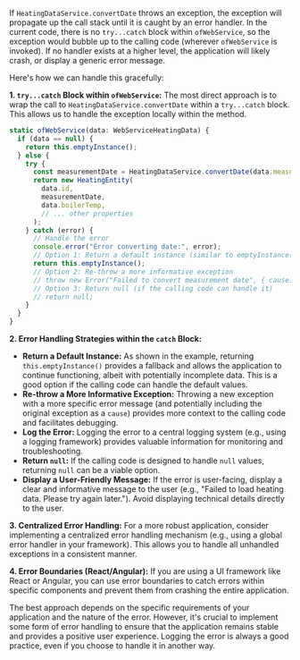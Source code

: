 If `HeatingDataService.convertDate` throws an exception, the exception will propagate up the call stack until it is caught by an error handler.  In the current code, there is no `try...catch` block within `ofWebService`, so the exception would bubble up to the calling code (wherever `ofWebService` is invoked). If no handler exists at a higher level, the application will likely crash, or display a generic error message.

Here's how we can handle this gracefully:

**1. `try...catch` Block within `ofWebService`:** The most direct approach is to wrap the call to `HeatingDataService.convertDate` within a `try...catch` block. This allows us to handle the exception locally within the method.

```typescript
static ofWebService(data: WebServiceHeatingData) {
  if (data == null) {
    return this.emptyInstance();
  } else {
    try {
      const measurementDate = HeatingDataService.convertDate(data.measurementDate);
      return new HeatingEntity(
        data.id,
        measurementDate,
        data.boilerTemp,
        // ... other properties
      );
    } catch (error) {
      // Handle the error
      console.error("Error converting date:", error);
      // Option 1: Return a default instance (similar to emptyInstance())
      return this.emptyInstance();
      // Option 2: Re-throw a more informative exception
      // throw new Error("Failed to convert measurement date", { cause: error });
      // Option 3: Return null (if the calling code can handle it)
      // return null;
    }
  }
}
```

**2. Error Handling Strategies within the `catch` Block:**

*   **Return a Default Instance:**  As shown in the example, returning `this.emptyInstance()` provides a fallback and allows the application to continue functioning, albeit with potentially incomplete data. This is a good option if the calling code can handle the default values.
*   **Re-throw a More Informative Exception:** Throwing a new exception with a more specific error message (and potentially including the original exception as a `cause`) provides more context to the calling code and facilitates debugging.
*   **Log the Error:** Logging the error to a central logging system (e.g., using a logging framework) provides valuable information for monitoring and troubleshooting.
*   **Return `null`:** If the calling code is designed to handle `null` values, returning `null` can be a viable option.
*   **Display a User-Friendly Message:** If the error is user-facing, display a clear and informative message to the user (e.g., "Failed to load heating data. Please try again later.").  Avoid displaying technical details directly to the user.

**3. Centralized Error Handling:**  For a more robust application, consider implementing a centralized error handling mechanism (e.g., using a global error handler in your framework). This allows you to handle all unhandled exceptions in a consistent manner.

**4. Error Boundaries (React/Angular):** If you are using a UI framework like React or Angular, you can use error boundaries to catch errors within specific components and prevent them from crashing the entire application.

The best approach depends on the specific requirements of your application and the nature of the error. However, it's crucial to implement some form of error handling to ensure that the application remains stable and provides a positive user experience.  Logging the error is always a good practice, even if you choose to handle it in another way.